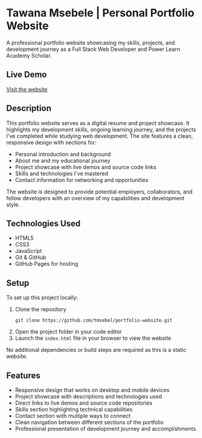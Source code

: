 # Tawana Msebele | Personal Portfolio Website

A professional portfolio website showcasing my skills, projects, and development journey as a Full Stack Web Developer and Power Learn Academy Scholar.

## Live Demo

[Visit the website](https://tmsebel.github.io/portfolio/)

## Description

This portfolio website serves as a digital resume and project showcase. It highlights my development skills, ongoing learning journey, and the projects I've completed while studying web development. The site features a clean, responsive design with sections for:

- Personal introduction and background
- About me and my educational journey
- Project showcase with live demos and source code links
- Skills and technologies I've mastered
- Contact information for networking and opportunities

The website is designed to provide potential employers, collaborators, and fellow developers with an overview of my capabilities and development style.

## Technologies Used

- HTML5
- CSS3
- JavaScript
- Git & GitHub
- GitHub Pages for hosting

## Setup

To set up this project locally:

1. Clone the repository
   ```
   git clone https://github.com/tmsebel/portfolio-website.git
   ```
2. Open the project folder in your code editor
3. Launch the `index.html` file in your browser to view the website

No additional dependencies or build steps are required as this is a static website.

## Features

- Responsive design that works on desktop and mobile devices
- Project showcase with descriptions and technologies used
- Direct links to live demos and source code repositories
- Skills section highlighting technical capabilities
- Contact section with multiple ways to connect
- Clean navigation between different sections of the portfolio
- Professional presentation of development journey and accomplishments